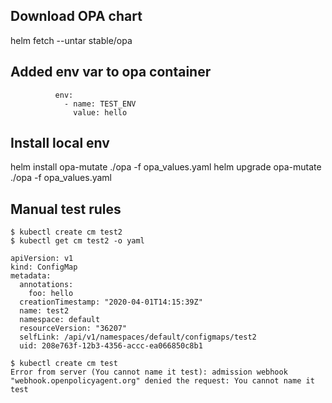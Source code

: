 
## Download OPA chart
helm fetch --untar stable/opa

## Added env var to opa container
```
          env:
            - name: TEST_ENV
              value: hello
```

## Install local env
helm install opa-mutate ./opa -f opa_values.yaml
helm upgrade opa-mutate ./opa -f opa_values.yaml

## Manual test rules
```
$ kubectl create cm test2
$ kubectl get cm test2 -o yaml

apiVersion: v1
kind: ConfigMap
metadata:
  annotations:
    foo: hello
  creationTimestamp: "2020-04-01T14:15:39Z"
  name: test2
  namespace: default
  resourceVersion: "36207"
  selfLink: /api/v1/namespaces/default/configmaps/test2
  uid: 208e763f-12b3-4356-accc-ea066850c8b1

```

```
$ kubectl create cm test
Error from server (You cannot name it test): admission webhook "webhook.openpolicyagent.org" denied the request: You cannot name it test
```